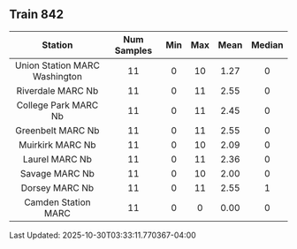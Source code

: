 ## Train 842

| Station | Num Samples | Min | Max | Mean | Median |
| :-----: | :---------: | :-: | :-: | :--: | :----: |
| Union Station MARC Washington | 11 | 0 | 10 | 1.27 | 0 |
| Riverdale MARC Nb | 11 | 0 | 11 | 2.55 | 0 |
| College Park MARC Nb | 11 | 0 | 11 | 2.45 | 0 |
| Greenbelt MARC Nb | 11 | 0 | 11 | 2.55 | 0 |
| Muirkirk MARC Nb | 11 | 0 | 10 | 2.09 | 0 |
| Laurel MARC Nb | 11 | 0 | 11 | 2.36 | 0 |
| Savage MARC Nb | 11 | 0 | 10 | 2.00 | 0 |
| Dorsey MARC Nb | 11 | 0 | 11 | 2.55 | 1 |
| Camden Station MARC | 11 | 0 | 0 | 0.00 | 0 |


Last Updated: 2025-10-30T03:33:11.770367-04:00
